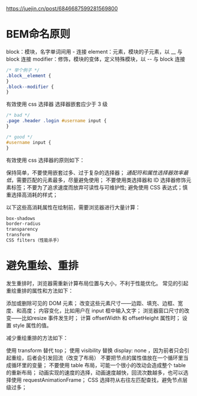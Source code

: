 https://juejin.cn/post/6846687599281569800
# BEM命名原则
block：模块，名字单词间用 - 连接
element：元素，模块的子元素，以 __ 与 block 连接
modifier：修饰，模块的变体，定义特殊模块，以 -- 与 block 连接
```css
/* 举个例子 */
.block__element {
}
.block--modifier {
}
```
有效使用 css 选择器
选择器嵌套应少于 3 级
```css
/* bad */
.page .header .login #username input {
}

/* good */
#username input {
}
```
有效使用 css 选择器的原则如下：

保持简单，不要使用嵌套过多、过于复杂的选择器；
*通配符和属性选择器效率最低*，需要匹配的元素最多，尽量避免使用；
不要使用类选择器和 ID 选择器修饰元素标签；不要为了追求速度而放弃可读性与可维护性;
避免使用 CSS 表达式；慎重选择高消耗的样式；

以下这些高消耗属性在绘制前，需要浏览器进行大量计算：
```css
box-shadows
border-radius
transparency
transform
CSS filters（性能杀手）
```
# 避免重绘、重排
发生重排时，浏览器需重新计算布局位置与大小，不利于性能优化。
常见的引起重绘重排的属性和方法如下：

添加或删除可见的 DOM 元素；
改变这些元素尺寸——边距、填充、边框、宽度、和高度；
内容变化，比如用户在 input 框中输入文字；
浏览器窗口尺寸的改变——比如resize 事件发生时；
计算 offsetWidth 和 offsetHeight 属性时；
设置 style 属性的值。

减少重绘重排的方法如下：

使用 transform 替代 top；
使用 visibility 替换 display: none ，因为前者只会引起重绘，后者会引发回流（改变了布局）
不要把节点的属性值放在一个循环里当成循环里的变量；
不要使用 table 布局，可能一个很小的改动会造成整个 table 的重新布局；
动画实现的速度的选择，动画速度越快，回流次数越多，也可以选择使用 requestAnimationFrame；
CSS 选择符从右往左匹配查找，避免节点层级过多；
